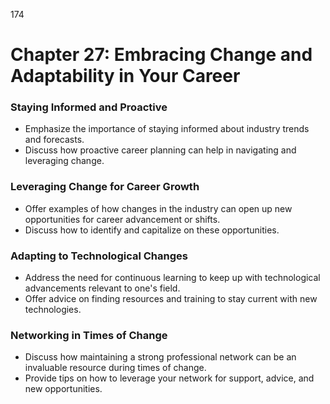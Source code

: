 174

# **Chapter 27: Embracing Change and Adaptability in Your Career**


### **Staying Informed and Proactive**

- Emphasize the importance of staying informed about industry trends and forecasts.
- Discuss how proactive career planning can help in navigating and leveraging change.


### **Leveraging Change for Career Growth**

- Offer examples of how changes in the industry can open up new opportunities for career advancement 
or shifts.
- Discuss how to identify and capitalize on these opportunities.


### **Adapting to Technological Changes**

- Address the need for continuous learning to keep up with technological advancements relevant to 
one's field.
- Offer advice on finding resources and training to stay current with new technologies.


### **Networking in Times of Change**

- Discuss how maintaining a strong professional network can be an invaluable resource during times of 
change.
- Provide tips on how to leverage your network for support, advice, and new opportunities.